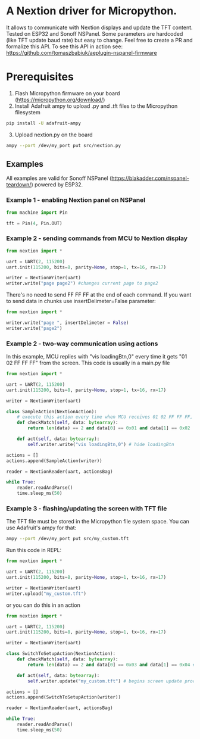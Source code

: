 # A Nextion driver for Micropython. 
It allows to communicate with Nextion displays and update the TFT content. Tested on ESP32 and Sonoff NSPanel. Some parameters are hardcoded (like TFT update baud rate) but easy to change. Feel free to create a PR and formalize this API. To see this API in action see: https://github.com/tomaszbabiuk/aeplugin-nspanel-firmware

# Prerequisites
1. Flash Micropython firmware on your board (https://micropython.org/download/)
2. Install Adafruit ampy to upload .py and .tft files to the Micropython filesystem

```bash
pip install -U adafruit-ampy
```
3. Upload nextion.py on the board
```bash
ampy --port /dev/my_port put src/nextion.py
```
## Examples
All examples are valid for Sonoff NSPanel (https://blakadder.com/nspanel-teardown/) powered by ESP32.

### Example 1 - enabling Nextion panel on NSPanel
```python
from machine import Pin

tft = Pin(4, Pin.OUT)
```

### Example 2 - sending commands from MCU to Nextion display
```python
from nextion import *

uart = UART(2, 115200)
uart.init(115200, bits=8, parity=None, stop=1, tx=16, rx=17)

writer = NextionWriter(uart)
writer.write("page page2") #changes current page to page2
```

There's no need to send FF FF FF at the end of each command. If you want to send data in chunks use insertDelimeter=False parameter:
```python
from nextion import *

writer.write("page ", insertDelimeter = False)
writer.write("page2")
```

### Example 2 - two-way communication using actions
In this example, MCU replies with "vis loadingBtn,0" every time it gets "01 02 FF FF FF" from the screen. This code is usually in a main.py file

```python
from nextion import *

uart = UART(2, 115200)
uart.init(115200, bits=8, parity=None, stop=1, tx=16, rx=17)

writer = NextionWriter(uart)

class SampleAction(NextionAction):
    # execute this action every time when MCU receives 01 02 FF FF FF, note that the data is stripped from FF FF FF
    def checkMatch(self, data: bytearray):
        return len(data) == 2 and data[0] == 0x01 and data[1] == 0x02 

    def act(self, data: bytearray):
        self.writer.write("vis loadingBtn,0") # hide loadingBtn

actions = []
actions.append(SampleAction(writer))

reader = NextionReader(uart, actionsBag)

while True:
    reader.readAndParse()
    time.sleep_ms(50)
```


### Example 3 - flashing/updating the screen with TFT file
The TFT file must be stored in the Micropython file system space. You can use Adafruit's ampy for that:
```bash
ampy --port /dev/my_port put src/my_custom.tft
```

Run this code in REPL:
```python
from nextion import *

uart = UART(2, 115200)
uart.init(115200, bits=8, parity=None, stop=1, tx=16, rx=17)

writer = NextionWriter(uart)
writer.upload("my_custom.tft")
```

or you can do this in an action

```python
from nextion import *

uart = UART(2, 115200)
uart.init(115200, bits=8, parity=None, stop=1, tx=16, rx=17)

writer = NextionWriter(uart)

class SwitchToSetupAction(NextionAction):
    def checkMatch(self, data: bytearray):
        return len(data) == 2 and data[0] == 0x03 and data[1] == 0x04 # execute this action every time when MCU receives 03 04 FF FF FF

    def act(self, data: bytearray):
        self.writer.update("my_custom.tft") # begins screen update procedure

actions = []
actions.append(SwitchToSetupAction(writer))

reader = NextionReader(uart, actionsBag)

while True:
    reader.readAndParse()
    time.sleep_ms(50)
```